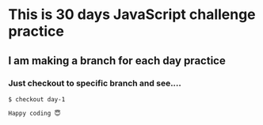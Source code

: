 # This is 30 days JavaScript challenge practice

## I am making a branch for each day practice

### Just checkout to specific branch and see....

`$ checkout day-1`

`Happy coding 😇 `
